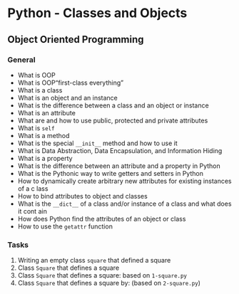 # Python - Classes and Objects
## Object Oriented Programming

### General
* What is OOP
* What is OOP“first-class everything”
* What is a class
* What is an object and an instance
* What is the difference between a class and an object or instance
* What is an attribute
* What are and how to use public, protected and private attributes
* What is ```self```
* What is a method
* What is the special ```__init__``` method and how to use it
* What is Data Abstraction, Data Encapsulation, and Information Hiding
* What is a property
* What is the difference between an attribute and a property in Python
* What is the Pythonic way to write getters and setters in Python
* How to dynamically create arbitrary new attributes for existing instances of a c  lass
* How to bind attributes to object and classes
* What is the ```__dict__``` of a class and/or instance of a class and what does it cont  ain
* How does Python find the attributes of an object or class
* How to use the ```getattr``` function

### Tasks
1. Writing an empty class ```square``` that defined a square
2. Class ```Square``` that defines a square
3. Class ```Square``` that defines a square: based on ```1-square.py```
4. Class ```Square``` that defines a square by: (based on ```2-square.py```)